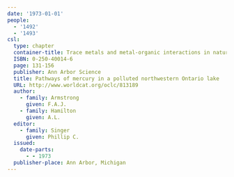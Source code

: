 ```yaml
---
date: '1973-01-01'
people:
  - '1492'
  - '1493'
csl:
  type: chapter
  container-title: Trace metals and metal-organic interactions in natural waters
  ISBN: 0-250-40014-6
  page: 131-156
  publisher: Ann Arbor Science
  title: Pathways of mercury in a polluted northwestern Ontario lake
  URL: http://www.worldcat.org/oclc/813189
  author:
    - family: Armstrong
      given: F.A.J.
    - family: Hamilton
      given: A.L.
  editor:
    - family: Singer
      given: Phillip C.
  issued:
    date-parts:
      - - 1973
  publisher-place: Ann Arbor, Michigan
---
```

